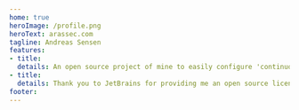 ```yaml
---
home: true
heroImage: /profile.png
heroText: arassec.com
tagline: Andreas Sensen
features:
- title: 
  details: An open source project of mine to easily configure 'continuous workarounds'...
- title: 
  details: Thank you to JetBrains for providing me an open source license for their products!
footer: 
---
```


<script type="text/javascript">
document.createLogo = function(paragraph, targetLink, logo, logoSize, style) {
    let aTag = document.createElement('a');
    aTag.setAttribute('href', targetLink);
    let imgTag = document.createElement('img');
    imgTag.setAttribute('src', logo);
    imgTag.setAttribute('height', logoSize);
    imgTag.setAttribute('style', style);
    aTag.appendChild(imgTag);
    paragraph.prepend(document.createElement('br'));
    paragraph.prepend(document.createElement('br'));
    paragraph.prepend(aTag);
};

window.onload = function() {
    let paragraph = document.querySelector('.feature p');
    document.createLogo(paragraph, '/igor', 'igor-logo.png', '100');
    
    paragraph = document.querySelector('.feature:last-child p');
    document.createLogo(paragraph, 'https://www.jetbrains.com/?from=Igor', 'jetbrains.png', '100', 'margin-left: 90px;');
};

</script>